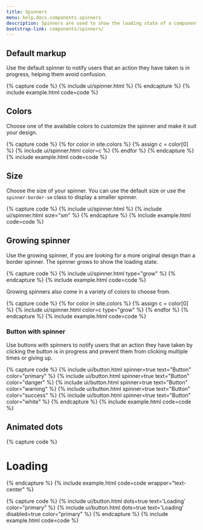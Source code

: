 ```yaml
---
title: Spinners
menu: help.docs.components.spinners
description: Spinners are used to show the loading state of a component or page. They provide feedback for an action a user has taken, when it takes a bit longer to complete.
bootstrap-link: components/spinners/
---
```



## Default markup

Use the default spinner to notify users that an action they have taken is in progress, helping them avoid confusion. 

{% capture code %}
{% include ui/spinner.html %}
{% endcapture %}
{% include example.html code=code %}


## Colors

Choose one of the available colors to customize the spinner and make it suit your design.

{% capture code %}
{% for color in site.colors %}
{% assign c = color[0] %}
{% include ui/spinner.html color=c %}
{% endfor %}
{% endcapture %}
{% include example.html code=code %}


## Size

Choose the size of your spinner. You can use the default size or use the `spinner-border-sm` class to display a smaller spinner.

{% capture code %}
{% include ui/spinner.html %}
{% include ui/spinner.html size="sm" %}
{% endcapture %}
{% include example.html code=code %}


## Growing spinner

Use the growing spinner, if you are looking for a more original design than a border spinner. The spinner grows to show the loading state. 

{% capture code %}
{% include ui/spinner.html type="grow" %}
{% endcapture %}
{% include example.html code=code %}

Growing spinners also come in a variety of colors to choose from.

{% capture code %}
{% for color in site.colors %}
{% assign c = color[0] %}
{% include ui/spinner.html color=c type="grow" %}
{% endfor %}
{% endcapture %}
{% include example.html code=code %}


### Button with spinner

Use buttons with spinners to notify users that an action they have taken by clicking the button is in progress and prevent them from clicking multiple times or giving up.  

{% capture code %}
{% include ui/button.html spinner=true text="Button" color="primary" %}
{% include ui/button.html spinner=true text="Button" color="danger" %}
{% include ui/button.html spinner=true text="Button" color="warning" %}
{% include ui/button.html spinner=true text="Button" color="success" %}
{% include ui/button.html spinner=true text="Button" color="white" %}
{% endcapture %}
{% include example.html code=code %}

## Animated dots

{% capture code %}
<h1>Loading<span class="animated-dots"></span></h1>
{% endcapture %}
{% include example.html code=code wrapper="text-center" %}

{% capture code %}
{% include ui/button.html dots=true text='Loading' color="primary" %}
{% include ui/button.html dots=true text='Loading' disabled=true color="primary" %}
{% endcapture %}
{% include example.html code=code %}